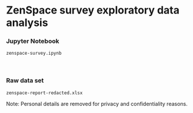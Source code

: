 # ZenSpace survey exploratory data analysis

### Jupyter Notebook
<code>zenspace-survey.ipynb</code>
<br>
<br>
<br>

### Raw data set
<code>zenspace-report-redacted.xlsx</code><br>

Note: Personal details are removed for privacy and confidentiality reasons.
